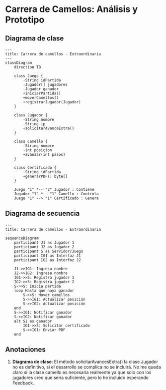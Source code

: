 # Carrera de Camellos: Análisis y Prototipo
## **Diagrama de clase**
```mermaid
---
title: Carrera de camellos - Extraordinaria
---
classDiagram
    direction TB

    class Juego {
        -String idPartida
        -Jugador[] jugadores
        -Jugador ganador
        +iniciarPartida()
        +moverCamellos()
        +registrarJugador(Jugador)
    }

    class Jugador {
        -String nombre
        -String ip
        +solicitarAvanceExtra()
    }

    class Camello {
        -String nombre
        -int posicion
        +avanzar(int pasos)
    }

    class Certificado {
        -String idPartida
        +generarPDF() byte[]
    }

    Juego "1" *-- "2" Jugador : Contiene
    Jugador "1" *-- "1" Camello : Controla
    Juego "1" --> "1" Certificado : Genera
```
## **Diagrama de secuencia**
```mermaid
---
title: Carrera de camellos - Extraordinaria
---
sequenceDiagram
    participant J1 as Jugador 1
    participant J2 as Jugador 2
    participant S as Servidor/Juego
    participant IG1 as Interfaz J1
    participant IG2 as Interfaz J2

    J1->>IG1: Ingresa nombre
    J2->>IG2: Ingresa nombre
    IG1->>S: Registra jugador 1
    IG2->>S: Registra jugador 2
    S->>S: Inicia partida
    loop Hasta que haya ganador
        S->>S: Mover camellos
        S->>IG1: Actualizar posición
        S->>IG2: Actualizar posición
    end
    S->>IG1: Notificar ganador
    S->>IG2: Notificar ganador
    alt Si es ganador
        IG1->>S: Solicitar certificado
        S->>IG1: Enviar PDF
    end
```
## **Anotaciones**
1. **Diagrama de clase**:
El método solicitarAvancesExtra() la clase Jugador no es definitivo, si el desarrollo se complica no se incluirá.
No me queda claro si la clase camello es necesaria realmente ya que solo con los jugadores creo que sería suficiente, pero lo he incluido esperando Feedback.
